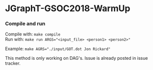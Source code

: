 # JGraphT-GSOC2018-WarmUp
### Compile and run
Compile with: `make compile`  
Run with: `make run ARGS="<input_file> <person1> <person2>"`  

Example: `make AGRS="./input/GOT.dot Jon Rickard"`


This method is only working on DAG's. Issue is already posted in issue tracker.